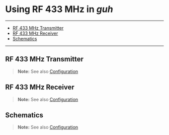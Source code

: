 # Using RF 433 MHz in *guh*
--------------------------------------------
* [RF 433 MHz Transmitter](https://github.com/guh/guh/wiki/RF-433-MHz#rf-433-mhz-transmitter)
* [RF 433 MHz Receiver](https://github.com/guh/guh/wiki/RF-433-MHz#rf-433-mhz-receiver)
* [Schematics](https://github.com/guh/guh/wiki/RF-433-MHz#schematics)

--------------------------------------------

## RF 433 MHz Transmitter






> **Note:** See also [Configuration](https://github.com/guh/guh/wiki/Configuration#gpio-section)

## RF 433 MHz Receiver







> **Note:** See also [Configuration](https://github.com/guh/guh/wiki/Configuration#gpio-section)

## Schematics







> **Note:** See also [Configuration](https://github.com/guh/guh/wiki/Configuration#gpio-section)
